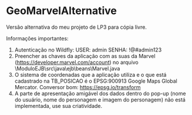 # GeoMarvelAlternative

Versão alternativa do meu projeto de LP3 para cópia livre.

Informações importantes:

1. Autenticação no Wildfly: USER: admin SENHA: !@#admin123
2. Preencher as chaves da aplicação com as suas da Marvel (https://developer.marvel.com/account) no arquivo \ModuloEJB\src\java\ejb\beans\Marvel.java
3. O sistema de coordenadas que a aplicação utiliza e o que está cadastrado na TB_POSICAO é o EPSG:900913 Google Maps Global Mercator. Conversor bom: https://epsg.io/transform
4. A parte de apresentação amigável dos dados dentro do pop-up (nome do usuário, nome do personagem e imagem do personagem) não está implementada, use sua criatividade.

